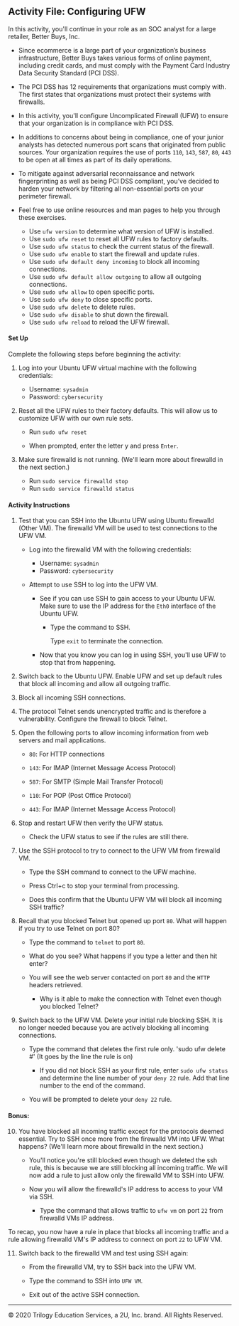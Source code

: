 ## Activity File: Configuring UFW 

In this activity, you'll continue in your role as an SOC analyst for a large retailer, Better Buys, Inc.

- Since ecommerce is a large part of your organization’s business infrastructure, Better Buys takes various forms of online payment, including credit cards, and must comply with the Payment Card Industry Data Security Standard (PCI DSS).

- The PCI DSS has 12 requirements that organizations must comply with. The first states that organizations must protect their systems with firewalls.

- In this activity, you'll configure Uncomplicated Firewall (UFW) to ensure that your organization is in compliance with PCI DSS.

- In additions to concerns about being in compliance, one of your junior analysts has detected numerous port scans that originated from public sources. Your organization requires the use of ports `110`, `143`, `587`, `80`, `443` to be open at all times as part of its daily operations. 

- To mitigate against adversarial reconnaissance and network fingerprinting as well as being PCI DSS compliant, you’ve decided to harden your network by filtering all non-essential ports on your perimeter firewall.

- Feel free to use online resources and man pages to help you through these exercises.

   - Use `ufw version` to determine what version of UFW is installed.
   - Use `sudo ufw reset` to reset all UFW rules to factory defaults.
   - Use `sudo ufw status` to check the current status of the firewall.
   - Use `sudo ufw enable` to start the firewall and update rules.
   - Use `sudo ufw default deny incoming` to block all incoming connections.
   - Use `sudo ufw default allow outgoing` to allow all outgoing connections.
   - Use `sudo ufw allow` to open specific ports.
   - Use `sudo ufw deny` to close specific ports.
   - Use `sudo ufw delete` to delete rules.
   - Use `sudo ufw disable` to shut down the firewall.
   - Use `sudo ufw reload` to reload the UFW firewall.

#### Set Up

Complete the following steps before beginning the activity: 

1. Log into your Ubuntu UFW virtual machine with the following credentials:

    - Username: `sysadmin`
    - Password: `cybersecurity`

2. Reset all the UFW rules to their factory defaults. This will allow us to customize UFW with our own rule sets.

    - Run `sudo ufw reset`

    - When prompted, enter the letter y and press `Enter`.

3. Make sure firewalld is not running. (We'll learn more about firewalld in the next section.)

    - Run `sudo service firewalld stop`
    - Run `sudo service firewalld status`   


#### Activity Instructions

1. Test that you can SSH into the Ubuntu UFW using Ubuntu firewalld (Other VM). The firewalld VM will be used to test connections to the UFW VM.

    - Log into the firewalld VM with the following credentials:
 
      - Username: `sysadmin`
      - Password: `cybersecurity`

    - Attempt to use SSH to log into the UFW VM.

        - See if you can use SSH to gain access to your Ubuntu UFW. Make sure to use the IP address for the `Eth0` interface of the Ubuntu UFW. 
        
          - Type the command to SSH.

            Type `exit` to terminate the connection.

        - Now that you know you can log in using SSH, you'll use UFW to stop that from happening.

2. Switch back to the Ubuntu UFW. Enable UFW and set up default rules that block all incoming and allow all outgoing traffic.

3. Block all incoming SSH connections.

4. The protocol Telnet sends unencrypted traffic and is therefore a vulnerability. Configure the firewall to block Telnet.

5. Open the following ports to allow incoming information from web servers and mail applications.

    - `80`: For HTTP connections

    - `143`: For IMAP (Internet Message Access Protocol)

    - `587`: For SMTP (Simple Mail Transfer Protocol)

    - `110`: For POP (Post Office Protocol)

    - `443`: For IMAP (Internet Message Access Protocol)

6. Stop and restart UFW then verify the UFW status.

    - Check the UFW status to see if the rules are still there. 

7. Use the SSH protocol to try to connect to the UFW VM from firewalld VM.

    - Type the SSH command to connect to the UFW machine.

    - Press Ctrl+c to stop your terminal from processing.

    - Does this confirm that the Ubuntu UFW VM will block all incoming SSH traffic? 

8. Recall that you blocked Telnet but opened up port `80`. What will happen if you try to use Telnet on port 80?

    - Type the command to `telnet` to port `80`. 

    - What do you see? What happens if you type a letter and then hit enter?

    - You will see the web server contacted on port `80` and the `HTTP` headers retrieved.

        -  Why is it able to make the connection with Telnet even though you blocked Telnet?

9. Switch back to the UFW VM. Delete your initial rule blocking SSH. It is no longer needed because you are actively blocking all incoming connections. 

    - Type the command that deletes the first rule only. 'sudo ufw delete #' (It goes by the line the rule is on)

         - If you did not block SSH as your first rule, enter `sudo ufw status` and determine the line number of your `deny 22` rule. Add that line number to the end of the command.

    - You will be prompted to delete your `deny 22` rule. 

#### Bonus: 

10. You have blocked all incoming traffic except for the protocols deemed essential. Try to SSH once more from the firewalld VM into UFW. What happens? (We'll learn more about firewalld in the next section.)

    - You'll notice you're still blocked even though we deleted the ssh rule, this is because we are still blocking all incoming traffic. We will now add a rule to just allow only the firewalld VM to SSH into UFW. 

    - Now you will allow the firewalld's IP address to access to your VM via SSH. 

        - Type the command that allows traffic to `ufw vm` on port `22` from firewalld VMs IP address. 

  To recap, you now have a rule in place that blocks all incoming traffic and a rule allowing firewalld VM's IP address to connect on port `22` to UFW VM.
    


11. Switch back to the firewalld VM and test using SSH again:

    - From the firewalld VM, try to SSH back into the UFW VM.

    - Type the command to SSH into `UFW VM`.

    - Exit out of the active SSH connection.

---
© 2020 Trilogy Education Services, a 2U, Inc. brand. All Rights Reserved.
